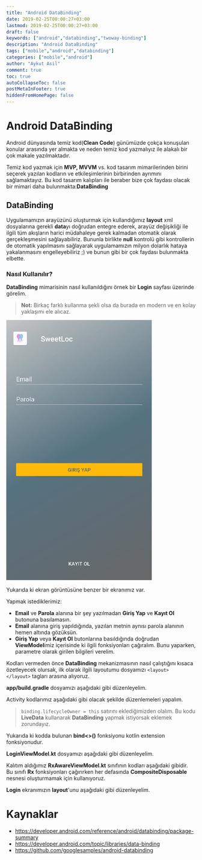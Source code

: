```yaml
---
title: "Android DataBinding"
date: 2019-02-25T00:00:27+03:00
lastmod: 2019-02-25T00:00:27+03:00
draft: false
keywords: ["android","databinding","twoway-binding"]
description: "Android DataBinding"
tags: ["mobile","android","databinding"]
categories: ["mobile","android"]
author: "Aykut Asil"
comment: true
toc: true
autoCollapseToc: false
postMetaInFooter: true
hiddenFromHomePage: false
---
```


# Android DataBinding

Android dünyasında temiz kod(**Clean Code**) günümüzde çokça konuşulan konular arasında yer almakta ve neden temiz kod yazmalıyız ile alakalı bir çok makale yazılmaktadır.

Temiz kod yazmak için **MVP, MVVM** vs. kod tasarım mimarilerinden birini seçerek yazılan kodların ve etkileşimlerinin birbirinden ayrımını sağlamaktayız. Bu kod tasarım kalıpları ile beraber bize çok faydası olacak bir mimari daha bulunmakta:**DataBinding**

## DataBinding

Uygulamamızın arayüzünü oluşturmak için kullandığımız **layout** xml dosyalarına gerekli **data**yı doğrudan entegre ederek, arayüz değişikliği ile ilgili tüm akışların harici müdahaleye gerek kalmadan otomatik olarak gerçekleşmesini sağlayabiliriz. Bununla birlikte **null** kontrolü gibi kontrollerin de otomatik yapılmasını sağlayarak uygulamamızın milyon dolarlık hataya yakalanmasını engelleyebiliriz ;) ve bunun gibi bir çok faydası bulunmakta elbette.

### Nasıl Kullanılır?

**DataBinding** mimarisinin nasıl kullanıldığını örnek bir **Login** sayfası üzerinde görelim.

> **Not:** Birkaç farklı kullanma şekli olsa da burada en modern ve en kolay yaklaşımı ele alıcaz.

![Login Screen](/image/android_databinding_sample_ss.png "SweetLoc Login Screen")

Yukarıda ki ekran görüntüsüne benzer bir ekranımız var.

Yapmak istediklerimiz:

- **Email** ve **Parola** alanına bir şey yazılmadan **Giriş Yap** ve **Kayıt Ol** butonuna basılamasın.
- **Email** alanına giriş yapıldığında, yazılan metnin aynısı parola alanının hemen altında gözüksün.
- **Giriş Yap** veya **Kayıt Ol** butonlarına basıldığında doğrudan **ViewModel**imiz içerisinde ki ilgili fonksiyonları çağıralım. Bunu yaparken, parametre olarak girilen bilgileri verelim.

Kodları vermeden önce **DataBinding** mekanizmasının nasıl çalıştığını kısaca özetleyecek olursak, ilk olarak ilgili layoutumu dosyamızı `<layout> </layout>` tagları arasına alıyoruz.

**app/build.gradle** dosyamızı aşağıdaki gibi düzenleyelim.
<script src="https://gist.github.com/aykuttasil/4c92b3b4f770d1a64ae3e5de0eaba102.js"></script>

Activity kodlarımız aşağıdaki gibi olacak şekilde düzenlemeleri yapalım.
<script src="https://gist.github.com/aykuttasil/5a1c82abaa5e8638880c8a552e5fd1c4.js"></script>

> `binding.lifecycleOwner = this` satırını eklediğimizden olalım. Bu kodu **LiveData** kullanarak **DataBinding** yapmak istiyorsak eklemek zorundayız.

Yukarıda ki kodda bulunan **bind<>()** fonksiyonu kotlin extension fonksiyonudur.
<script src="https://gist.github.com/aykuttasil/6117974f91a0312b248d976e6479aa76.js"></script>

**LoginViewModel.kt** dosyamızı aşağıdaki gibi düzenleyelim.
<script src="https://gist.github.com/aykuttasil/063671e6353b61954daeeef52c12eed5.js"></script>

Kalıtım aldığımız **RxAwareViewModel.kt** sınıfının kodları aşağıdaki gibidir. Bu sınıfı **Rx** fonksiyonları çağırırken her defasında **CompositeDisposable** nesnesi oluşturmamak için kullanıyoruz.
<script src="https://gist.github.com/aykuttasil/ff97723de6f9182f00369f1eb64adb8b.js"></script>

**Login** ekranımızın **layout**'unu aşağıdaki gibi düzenleyelim.
<script src="https://gist.github.com/aykuttasil/064ab78950d9a62bedd2228a70b67903.js"></script>



# Kaynaklar

- <https://developer.android.com/reference/android/databinding/package-summary>
- <https://developer.android.com/topic/libraries/data-binding>
- <https://github.com/googlesamples/android-databinding>
